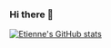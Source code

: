 ### Hi there 👋

[![Etienne's GitHub stats](https://github-readme-stats.vercel.app/api?username=EtienneLz)](https://github.com/anuraghazra/github-readme-stats)

<!--
**EtienneLz/EtienneLz** is a ✨ _special_ ✨ repository because its `README.md` (this file) appears on your GitHub profile.

Here are some ideas to get you started:

- 🔭 I’m currently working on ...
- 🌱 I’m currently learning ...
- 👯 I’m looking to collaborate on ...
- 🤔 I’m looking for help with ...
- 💬 Ask me about ...
- 📫 How to reach me: ...
- 😄 Pronouns: ...
- ⚡ Fun fact: ...
-->
